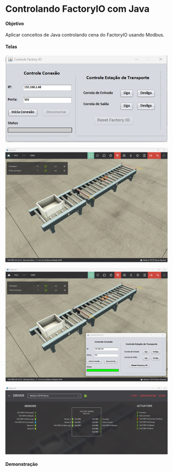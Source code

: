 # Controlando FactoryIO com Java

#### Objetivo
Aplicar conceitos de Java controlando cena do FactoryIO usando Modbus.

#### Telas

![image](https://github.com/odenisnobre/factory-io-control-java/blob/master/media/tela.png?raw=true)

![image](https://github.com/odenisnobre/factory-io-control-java/blob/master/media/factoryio.png?raw=true)

![image](https://github.com/odenisnobre/factory-io-control-java/blob/master/media/conexao.png?raw=true)

![image](https://github.com/odenisnobre/factory-io-control-java/blob/master/media/configuracao-modbus-fio.png?raw=true)


#### Demonstração


